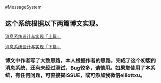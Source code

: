 #MessageSystem

## 这个系统根据以下两篇博文实现。
[消息系统设计与实现「上篇」](http://www.jianshu.com/p/f4d7827821f1)

[消息系统设计与实现「下篇」](http://www.jianshu.com/p/6bf8166b291c)

### 博文中作者写了大致思路，本人根据作者的思路，完成了这个初版的消息系统，还有未经过测试，Bug较多，请慎用。如果您使用了本系统，有任何问题，可直接提ISSUE，或可添加我微信elliottxu。
